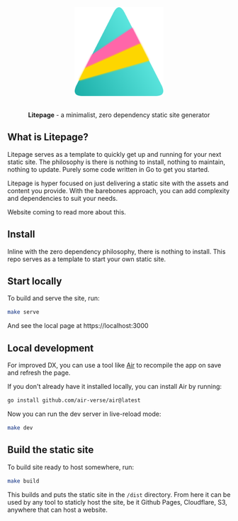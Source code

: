 <div align="center">
    <img alt="Litepage logo" height="200" width="200" src="./example/public/litepage.svg">
</div>
<div align="center">
    <br />
    <p><strong>Litepage</strong> - a minimalist, zero dependency static site generator</p>
</div>

## What is Litepage?

Litepage serves as a template to quickly get up and running for your next static site. The philosophy is there is nothing to install, nothing to maintain, nothing to update. Purely some code written in Go to get you started.

Litepage is hyper focused on just delivering a static site with the assets and content you provide. With the barebones approach, you can add complexity and dependencies to suit your needs.

Website coming to read more about this.

## Install

Inline with the zero dependency philosophy, there is nothing to install. This repo serves as a template to start your own static site.

## Start locally

To build and serve the site, run:

```bash
make serve
```

And see the local page at https://localhost:3000

## Local development

For improved DX, you can use a tool like [Air](https://github.com/air-verse/air) to recompile the app on save and refresh the page.

If you don't already have it installed locally, you can install Air by running:

```bash
go install github.com/air-verse/air@latest
```

Now you can run the dev server in live-reload mode:

```bash
make dev
```

## Build the static site

To build site ready to host somewhere, run:

```bash
make build
```

This builds and puts the static site in the `/dist` directory. From here it can be used by any tool to staticly host the site, be it Github Pages, Cloudflare, S3, anywhere that can host a website.

